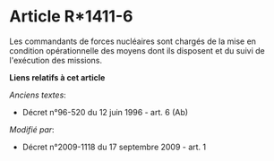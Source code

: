 # Article R*1411-6

Les commandants de forces nucléaires sont chargés de la mise en condition opérationnelle des moyens dont ils disposent et du
suivi de l'exécution des missions.

**Liens relatifs à cet article**

_Anciens textes_:

  - Décret n°96-520 du 12 juin 1996 - art. 6 (Ab)

_Modifié par_:

  - Décret n°2009-1118 du 17 septembre 2009 - art. 1
